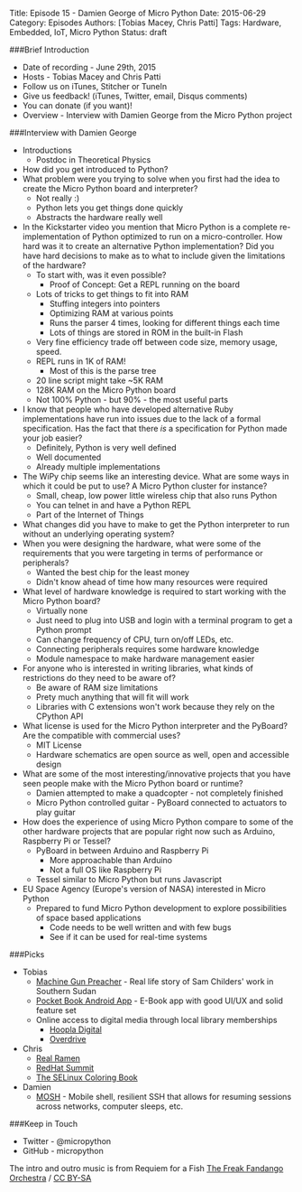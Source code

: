 Title: Episode 15 - Damien George of Micro Python
Date: 2015-06-29
Category: Episodes
Authors: [Tobias Macey, Chris Patti]
Tags: Hardware, Embedded, IoT, Micro Python
Status: draft

###Brief Introduction
* Date of recording - June 29th, 2015
* Hosts - Tobias Macey and Chris Patti
* Follow us on iTunes, Stitcher or TuneIn
* Give us feedback! (iTunes, Twitter, email, Disqus comments)
* You can donate (if you want)!
* Overview - Interview with Damien George from the Micro Python project

###Interview with Damien George
* Introductions
   * Postdoc in Theoretical Physics
* How did you get introduced to Python?
* What problem were you trying to solve when you first had the idea to create the Micro Python board and interpreter?
   * Not really :)
   * Python lets you get things done quickly
   * Abstracts the hardware really well
* In the Kickstarter video you mention that Micro Python is a complete re-implementation of Python optimized to run on a micro-controller. How hard was it to create an alternative Python implementation? Did you have hard decisions to make as to what to include given the limitations of the hardware?
   * To start with, was it even possible?
     * Proof of Concept: Get a REPL running on the board
   * Lots of tricks to get things to fit into RAM
      * Stuffing integers into pointers
      * Optimizing RAM at various points
      * Runs the parser 4 times, looking for different things each time
      * Lots of things are stored in ROM in the built-in Flash
   * Very fine efficiency trade off between code size, memory usage, speed.
   * REPL runs in 1K of RAM!
      * Most of this is the parse tree
   * 20 line script might take ~5K RAM
   * 128K RAM on the Micro Python board
   * Not 100% Python - but 90% - the most useful parts
* I know that people who have developed alternative Ruby implementations have run into issues due to the lack of a formal specification. Has the fact that there _is_ a specification for Python made your job easier?
   * Definitely, Python is very well defined
   * Well documented
   * Already multiple implementations
* The WiPy chip seems like an interesting device. What are some ways in which it could be put to use? A Micro Python cluster for instance?
   * Small, cheap, low power little wireless chip that also runs Python
   * You can telnet in and have a Python REPL
   * Part of the Internet of Things
* What changes did you have to make to get the Python interpreter to run without an underlying operating system?
* When you were designing the hardware, what were some of the requirements that you were targeting in terms of performance or peripherals?
   * Wanted the best chip for the least money
   * Didn't know ahead of time how many resources were required
* What level of hardware knowledge is required to start working with the Micro Python board?
   * Virtually none
   * Just need to plug into USB and login with a terminal program to get a Python prompt
   * Can change frequency of CPU, turn on/off LEDs, etc.
   * Connecting peripherals requires some hardware knowledge
   * Module namespace to make hardware management easier
* For anyone who is interested in writing libraries, what kinds of restrictions do they need to be aware of?
   * Be aware of RAM size limitations
   * Prety much anything that will fit will work
   * Libraries with C extensions won't work because they rely on the CPython API
* What license is used for the Micro Python interpreter and the PyBoard? Are the compatible with commercial uses?
   * MIT License
   * Hardware schematics are open source as well, open and accessible design
* What are some of the most interesting/innovative projects that you have seen people make with the Micro Python board or runtime?
   * Damien attempted to make a quadcopter - not completely finished
   * Micro Python controlled guitar - PyBoard connected to actuators to play guitar
* How does the experience of using Micro Python compare to some of the other hardware projects that are popular right now such as Arduino, Raspberry Pi or Tessel?
   * PyBoard in between Arduino and Raspberry Pi
      * More approachable than Arduino
      * Not a full OS like Raspberry Pi
   * Tessel similar to Micro Python but runs Javascript
* EU Space Agency (Europe's version of NASA) interested in Micro Python
   * Prepared to fund Micro Python development to explore possibilities of space based applications
      * Code needs to be well written and with few bugs
      * See if it can be used for real-time systems

###Picks
* Tobias
   * [Machine Gun Preacher](http://www.imdb.com/title/tt1586752/) - Real life story of Sam Childers' work in Southern Sudan
   * [Pocket Book Android App](https://play.google.com/store/apps/details?id=com.obreey.reader&hl=en) - E-Book app with good UI/UX and solid feature set
   *  Online access to digital media through local library memberships
      * [Hoopla Digital](https://www.hoopladigital.com/home;jsessionid=BA909933ECAB99A033C57A5620A272E4)
      * [Overdrive](http://app.overdrive.com/)
* Chris
   * [Real Ramen](https://en.wikipedia.org/wiki/Ramen)
   * [RedHat Summit](http://www.redhat.com/summit/)
   * [The SELinux Coloring Book](https://github.com/mairin/selinux-coloring-book/blob/master/PDF/en/selinux-coloring-book_USLetter-Stapled.pdf)
* Damien
   * [MOSH](http://mosh.mit.edu) - Mobile shell, resilient SSH that allows for resuming sessions across networks, computer sleeps, etc.

###Keep in Touch
* Twitter - @micropython
* GitHub - micropython

The intro and outro music is from Requiem for a Fish [The Freak Fandango Orchestra](http://freemusicarchive.org/music/The_Freak_Fandango_Orchestra/)  / [CC BY-SA](http://creativecommons.org/licenses/by-sa/3.0/)
